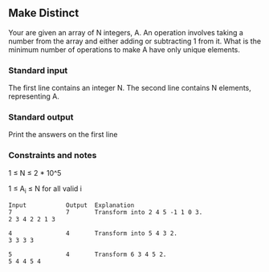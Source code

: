 ## Make Distinct

Your are given an array of N integers, A. An operation involves taking a number from the array and either adding or subtracting 1 from it. What is the minimum number of operations to make A have only unique elements.

### Standard input

The first line contains an integer N.
The second line contains N elements, representing A.

### Standard output

Print the answers on the first line

### Constraints and notes

1 ≤ N ≤ 2 * 10^5

1 ≤ A<sub>i</sub> ≤ N for all valid i

    Input           Output  Explanation
    7               7       Transform into 2 4 5 -1 1 0 3.
    2 3 4 2 2 1 3

    4               4       Transform into 5 4 3 2.
    3 3 3 3

    5               4       Transform 6 3 4 5 2.
    5 4 4 5 4